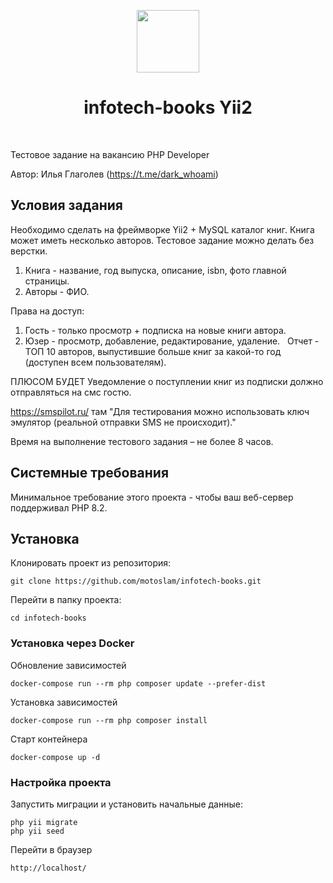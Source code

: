 <p align="center">
    <a href="https://github.com/yiisoft" target="_blank">
        <img src="https://avatars0.githubusercontent.com/u/993323" height="100px">
    </a>
    <h1 align="center">infotech-books Yii2</h1>
    <br>
</p>

Тестовое задание на вакансию РНР Developer

Автор: Илья Глаголев (https://t.me/dark_whoami)

Условия задания
------------
Необходимо сделать на фреймворке Yii2 + MySQL каталог книг. Книга может иметь несколько авторов. Тестовое задание можно делать без верстки.

1. Книга - название, год выпуска, описание, isbn, фото главной страницы.
2. Авторы - ФИО.

Права на доступ:
1. Гость - только просмотр + подписка на новые книги автора.
2. Юзер - просмотр, добавление, редактирование, удаление.
 
Отчет - ТОП 10 авторов, выпустившие больше книг за какой-то год (доступен всем пользователям).

ПЛЮСОМ БУДЕТ
Уведомление о поступлении книг из подписки должно отправляться на смс гостю.

https://smspilot.ru/
там "Для тестирования можно использовать ключ эмулятор (реальной отправки SMS не происходит)."

Время на выполнение тестового задания – не более 8 часов.

Системные требования
------------

Минимальное требование этого проекта - чтобы ваш веб-сервер поддерживал PHP 8.2.


Установка
------------

Клонировать проект из репозитория:

~~~
git clone https://github.com/motoslam/infotech-books.git
~~~

Перейти в папку проекта:

~~~
cd infotech-books
~~~

### Установка через Docker

Обновление зависимостей

    docker-compose run --rm php composer update --prefer-dist

Установка зависимостей

    docker-compose run --rm php composer install    

Старт контейнера

    docker-compose up -d

### Настройка проекта

Запустить миграции и установить начальные данные:

~~~
php yii migrate
php yii seed
~~~

Перейти в браузер

~~~
http://localhost/
~~~
